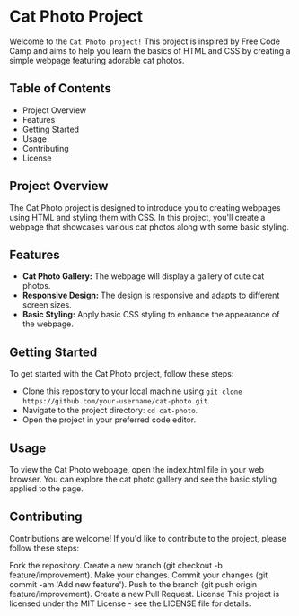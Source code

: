# Cat Photo Project
Welcome to the `Cat Photo project!` This project is inspired by Free Code Camp and aims to help you learn the basics of HTML and CSS by creating a simple webpage featuring adorable cat photos.

## Table of Contents
- Project Overview
- Features
- Getting Started
- Usage
- Contributing
- License
## Project Overview
The Cat Photo project is designed to introduce you to creating webpages using HTML and styling them with CSS. In this project, you'll create a webpage that showcases various cat photos along with some basic styling.

## Features
- **Cat Photo Gallery:** The webpage will display a gallery of cute cat photos.
- **Responsive Design:** The design is responsive and adapts to different screen sizes.
- **Basic Styling:** Apply basic CSS styling to enhance the appearance of the webpage.
## Getting Started
To get started with the Cat Photo project, follow these steps:

- Clone this repository to your local machine using `git clone https://github.com/your-username/cat-photo.git`.
- Navigate to the project directory: `cd cat-photo`.
- Open the project in your preferred code editor.
## Usage
To view the Cat Photo webpage, open the index.html file in your web browser. You can explore the cat photo gallery and see the basic styling applied to the page.

## Contributing
Contributions are welcome! If you'd like to contribute to the project, please follow these steps:

Fork the repository.
Create a new branch (git checkout -b feature/improvement).
Make your changes.
Commit your changes (git commit -am 'Add new feature').
Push to the branch (git push origin feature/improvement).
Create a new Pull Request.
License
This project is licensed under the MIT License - see the LICENSE file for details.
